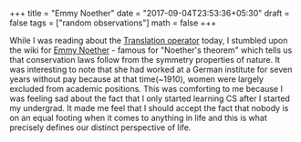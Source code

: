 +++
title = "Emmy Noether"
date = "2017-09-04T23:53:36+05:30"
draft = false
tags = ["random observations"]
math = false
+++

While I was reading about the [Translation operator](https://en.wikipedia.org/wiki/Translation_operator_(quantum_mechanics)) today, I stumbled upon the wiki for [Emmy Noether](https://en.wikipedia.org/wiki/Emmy_Noether) - famous for "Noether's theorem" which tells us that conservation laws follow from the symmetry properties of nature. It was interesting to note that she had worked at a German institute for seven years without pay because at that time(~1910), women were largely excluded from academic positions. This was comforting to me because I was feeling sad about the fact that I only started learning CS after I started my undergrad. It made me feel that I should accept the fact that nobody is on an equal footing when it comes to anything in life and this is what precisely defines our distinct perspective of life. 

